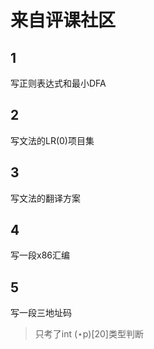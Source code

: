 # 来自评课社区

## 1

写正则表达式和最小DFA

## 2

写文法的LR(0)项目集

## 3

写文法的翻译方案

## 4

写一段x86汇编

## 5

写一段三地址码

> 只考了int ($\star$p)[20]类型判断



